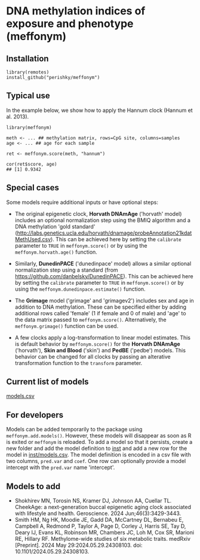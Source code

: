 # DNA methylation indices of exposure and phenotype (meffonym)

## Installation 
```
library(remotes)
install_github("perishky/meffonym")
```

## Typical use

In the example below, we
show how to apply the Hannum clock (Hannum et al. 2013).

```
library(meffonym)

meth <- ... ## methylation matrix, rows=CpG site, columns=samples
age <- ... ## age for each sample

ret <- meffonym.score(meth, "hannum")

cor(ret$score, age)
## [1] 0.9342
```

## Special cases

Some models require additional inputs or have optional steps:

* The original epigenetic clock, **Horvath DNAmAge** ('horvath' model)
  includes an optional normalization step using the BMIQ algorithm and a
  DNA methylation 'gold standard'
  (http://labs.genetics.ucla.edu/horvath/dnamage/probeAnnotation21kdatMethUsed.csv).
  This can be achieved here by setting the `calibrate` parameter to `TRUE`
  in `meffonym.score()` or by using the `meffonym.horvath.age()` function. 

* Similarly, **DunedinPACE** ('dunedinpace' model) allows a similar optional normalization
  step using a standard (from https://github.com/danbelsky/DunedinPACE).
  This can be achieved here by setting the `calibrate` parameter to `TRUE`
  in `meffonym.score()` or by using the `meffonym.dunedinpace.estimate()` function.

* The **Grimage** model ('grimage' and 'grimagev2') includes sex and age in addition to DNA methylation.
  These can be specified either by adding additional rows
  called 'female' (1 if female and 0 of male) and 'age' to the data matrix passed to `meffonym.score()`.
  Alternatively, the `meffonym.grimage()` function can be used.

* A few clocks apply a log-transformation to linear model estimates.
  This is default behavior by `meffonym.score()` for
  the **Horvath DNAmAge** ('horvath'), **Skin and Blood** ('skin') and **PedBE** ('pedbe') models.
  This behavior can be changed for all clocks by passing an alterative transformation
  function to the `transform` parameter. 

## Current list of models

[models.csv](inst/models.csv)

## For developers

Models can be added temporarily to the package using
`meffonym.add.models()`.  However, these models will disappear as soon
as R is exited or `meffonym` is reloaded.  To add a model so that it
persists, create a new folder and add the model definition to
[inst](inst) and add a new row for the model in
[inst/models.csv](inst/models.csv).  The model definition is encoded
in a csv file with two columns, `pred.var` and `coef`.  One row can
optionally provide a model intercept with the `pred.var` name
'intercept'.

## Models to add
* Shokhirev MN, Torosin NS, Kramer DJ, Johnson AA, Cuellar TL. CheekAge: a next-generation buccal epigenetic aging clock associated with lifestyle and health. Geroscience. 2024 Jun;46(3):3429-3443.
* Smith HM, Ng HK, Moodie JE, Gadd DA, McCartney DL, Bernabeu E, Campbell A, Redmond P, Taylor A, Page D, Corley J, Harris SE, Tay D, Deary IJ, Evans KL, Robinson MR, Chambers JC, Loh M, Cox SR, Marioni RE, Hillary RF. Methylome-wide studies of six metabolic traits. medRxiv [Preprint]. 2024 May 29:2024.05.29.24308103. doi: 10.1101/2024.05.29.24308103.
